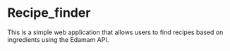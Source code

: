 # Recipe_finder
This is a simple web application that allows users to find recipes based on ingredients using the Edamam API.
